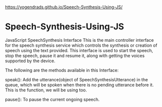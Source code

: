 https://yogendrads.github.io/Speech-Synthesis-Using-JS/
# Speech-Synthesis-Using-JS
JavaScript SpeechSynthesis Interface
This is the main controller interface for the speech synthesis service which controls the synthesis or creation of speech using the text provided. This interface is used to start the speech, stop the speech, pause it and resume it, along with getting the voices supported by the device.

The following are the methods available in this Interface:

speak(): Add the utterance(object of SpeechSynthesisUtterance) in the queue, which will be spoken when there is no pending utterance before it. This is the function, we will be using too.

pause(): To pause the current ongoing speech.
